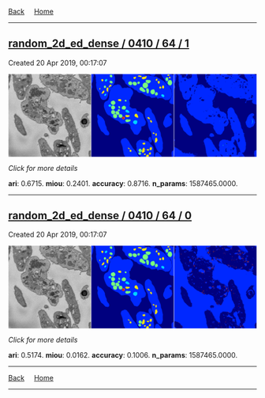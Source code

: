 
[Back](..)&nbsp;&nbsp;&nbsp;&nbsp;&nbsp;[Home](https://leapmanlab.github.io/snapshots)

---

<div class="summary"><a href="1"><h2>random_2d_ed_dense / 0410 / 64 / 1</h2></a><p>Created 20 Apr 2019, 00:17:07
</p><a href="1"><img src="1/media/summary.png" align="center"></a><p>
<i>Click for more details</i>
</p></div>

**ari**: 0.6715. **miou**: 0.2401. **accuracy**: 0.8716. **n_params**: 1587465.0000. 

---

<div class="summary"><a href="0"><h2>random_2d_ed_dense / 0410 / 64 / 0</h2></a><p>Created 20 Apr 2019, 00:17:07
</p><a href="0"><img src="0/media/summary.png" align="center"></a><p>
<i>Click for more details</i>
</p></div>

**ari**: 0.5174. **miou**: 0.0162. **accuracy**: 0.1006. **n_params**: 1587465.0000. 

---

[Back](..)&nbsp;&nbsp;&nbsp;&nbsp;&nbsp;[Home](https://leapmanlab.github.io/snapshots)

---